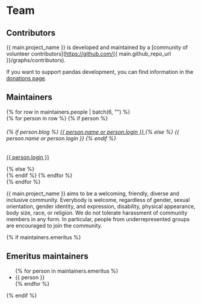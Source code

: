 # Team

## Contributors

{{ main.project_name }} is developed and maintained by a
[community of volunteer contributors](https://github.com/{{ main.github_repo_url }}/graphs/contributors).

If you want to support pandas development, you can find information in the [donations page](../donate.html).

## Maintainers

<div class="row maintainers">
    {% for row in maintainers.people | batch(6, "") %}
        <div class="card-group maintainers">
            {% for person in row %}
                {% if person %}
                    <div class="card">
                        <img class="card-img-top" alt="" src="{{ person.avatar_url }}"/>
                        <div class="card-body">
                            <h6 class="card-title">
                                {% if person.blog %}
                                    <a href="{{ person.blog }}">
                                        {{ person.name or person.login }}
                                    </a>
                                {% else %}
                                    {{ person.name or person.login }}
                                {% endif %}
                            </h6>
                            <p class="card-text small"><a href="{{ person.html_url }}">{{ person.login }}</a></p>
                        </div>
                    </div>
                {% else %}
                    <div class="card border-0"></div>
                {% endif %}
            {% endfor %}
        </div>
    {% endfor %}
</div>

{{ main.project_name }} aims to be a welcoming, friendly, diverse and inclusive community.
Everybody is welcome, regardless of gender, sexual orientation, gender identity,
and expression, disability, physical appearance, body size, race, or religion.
We do not tolerate harassment of community members in any form.
In particular, people from underrepresented groups are encouraged to join the community.

{% if maintainers.emeritus %}
## Emeritus maintainers

<ul>
    {% for person in maintainers.emeritus %}
        <li>{{ person }}</li>
    {% endfor %}
</ul>
{% endif %}
